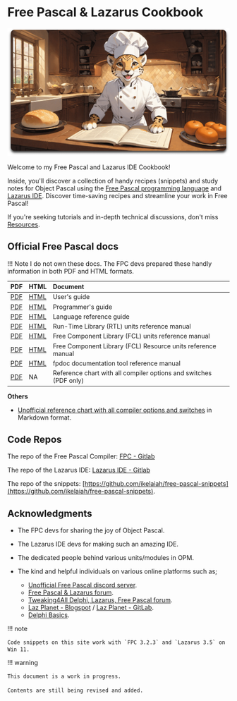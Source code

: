 # Free Pascal & Lazarus Cookbook

![Cooking](assets/home-min.png)

Welcome to my Free Pascal and Lazarus IDE Cookbook!

Inside, you'll discover a collection of handy recipes (snippets) and study notes for Object Pascal using the [Free Pascal programming language](https://www.freepascal.org) and [Lazarus IDE](https://www.lazarus-ide.org). Discover time-saving recipes and streamline your work in Free Pascal!

If you're seeking tutorials and in-depth technical discussions, don't miss [Resources](docs/resources/docs-sites.md).

## Official Free Pascal docs

!!! Note
    I do not own these docs. The FPC devs prepared these handly information in both PDF and HTML formats.

| PDF | HTML| Document |
| :-- | :-- | :-- |
| [PDF](http://downloads.freepascal.org/fpc/docs-pdf/user.pdf) | [HTML](https://www.freepascal.org/docs-html/current/user/user.html) | User's guide |
| [PDF](http://downloads.freepascal.org/fpc/docs-pdf/prog.pdf) | [HTML](https://www.freepascal.org/docs-html/current/prog/prog.html) | Programmer's guide |
| [PDF](http://downloads.freepascal.org/fpc/docs-pdf/ref.pdf) | [HTML](https://www.freepascal.org/docs-html/current/ref/ref.html) | Language reference guide |
| [PDF](http://downloads.freepascal.org/fpc/docs-pdf/rtl.pdf) | [HTML](https://www.freepascal.org/docs-html/current/rtl/index.html) | Run-Time Library (RTL) units reference manual |
| [PDF](http://downloads.freepascal.org/fpc/docs-pdf/fcl.pdf) | [HTML](https://www.freepascal.org/docs-html/current/fcl/index.html) | Free Component Library (FCL) units reference manual |
| [PDF](http://downloads.freepascal.org/fpc/docs-pdf/fclres.pdf) | [HTML](https://www.freepascal.org/docs-html/current/fclres/index.html) | Free Component Library (FCL) Resource units reference manual |
| [PDF](http://downloads.freepascal.org/fpc/docs-pdf/fpdoc.pdf) | [HTML](https://www.freepascal.org/docs-html/current/fpdoc/fpdoc.html) | fpdoc documentation tool reference manual |
| [PDF](http://downloads.freepascal.org/fpc/docs-pdf/chart.pdf) | NA | Reference chart with all compiler options and switches (PDF only) |

**Others**

- [Unofficial reference chart with all compiler options and switches](docs/advanced/fpc-switches.md#fpc-switches) in Markdown format.

## Code Repos

The repo of the Free Pascal Compiler: [FPC - Gitlab](https://gitlab.com/freepascal.org/fpc)

The repo of the Lazarus IDE: [Lazarus IDE - Gitlab](https://gitlab.com/freepascal.org/lazarus)

The repo of the snippets: [https://github.com/ikelaiah/free-pascal-snippets](https://github.com/ikelaiah/free-pascal-snippets).

## Acknowledgments

- The FPC devs for sharing the joy of Object Pascal.
- The Lazarus IDE devs for making such an amazing IDE.
- The dedicated people behind various units/modules in OPM.
- The kind and helpful individuals on various online platforms such as;

    - [Unofficial Free Pascal discord server](https://discord.com/channels/570025060312547359/570091337173696513).
    - [Free Pascal & Lazarus forum](https://forum.lazarus.freepascal.org/index.php).
    - [Tweaking4All Delphi, Lazarus, Free Pascal forum](https://www.tweaking4all.com/forum/delphi-lazarus-free-pascal/).
    - [Laz Planet - Blogspot](https://lazplanet.blogspot.com) / [Laz Planet - GitLab](https://lazplanet.gitlab.io).
    - [Delphi Basics](https://www.delphibasics.co.uk/index.html).

!!! note

    Code snippets on this site work with `FPC 3.2.3` and `Lazarus 3.5` on Win 11.

!!! warning

    This document is a work in progress. 
    
    Contents are still being revised and added.
